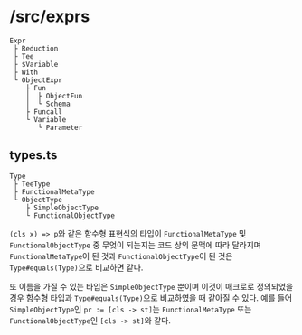 # /src/exprs

```
Expr
 ├ Reduction
 ├ Tee
 ├ $Variable
 ├ With
 └ ObjectExpr
    ├ Fun
    │  ├ ObjectFun
    │  └ Schema
    ├ Funcall
    └ Variable
       └ Parameter
```

## types.ts

```
Type
 ├ TeeType
 ├ FunctionalMetaType
 └ ObjectType
    ├ SimpleObjectType
    └ FunctionalObjectType
```

`(cls x) => p`와 같은 함수형 표현식의 타입이 `FunctionalMetaType` 및 `FunctionalObjectType` 중 무엇이 되는지는 코드 상의 문맥에 따라 달라지며 `FunctionalMetaType`이 된 것과 `FunctionalObjectType`이 된 것은 `Type#equals(Type)`으로 비교하면 같다.

또 이름을 가질 수 있는 타입은 `SimpleObjectType` 뿐이며 이것이 매크로로 정의되었을 경우 함수형 타입과 `Type#equals(Type)`으로 비교하였을 때 같아질 수 있다. 예를 들어 `SimpleObjectType`인 `pr := [cls -> st]`는 `FunctionalMetaType` 또는 `FunctionalObjectType`인 `[cls -> st]`와 같다.

